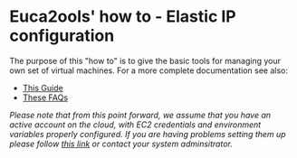Euca2ools' how to - Elastic IP configuration
============================================

The purpose of this "how to" is to give the basic tools for managing your own set of virtual machines.
For a more complete documentation see also:

*   [This Guide](http://www.eucalyptus.com/docs/eucalyptus/3.3/console-guide/ "Eucaliptus User Guide")
*   [These FAQs](https://aws.amazon.com/ec2/faqs/ "Amazon EC2 FAQ")

*Please note that from this point forward, we assume that you have an active account on the
cloud, with EC2 credentials and environment variables properly configured.
If you are having problems setting them up please follow [this link](link/to/guide "Setup the environment.") 
or contact your system adminsitrator.*